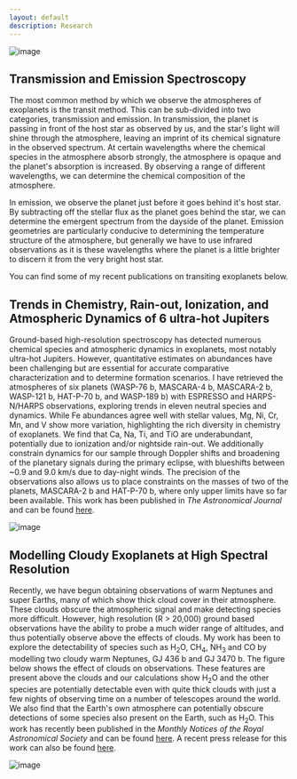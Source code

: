 ```yaml
---
layout: default
description: Research
---
```


![image]({{site.baseurl}}/images/hydra2d_schematic.png)

## Transmission and Emission Spectroscopy

<p>The most common method by which we observe the atmospheres of exoplanets is the transit method. This can be sub-divided into two categories, transmission and emission. In transmission, the planet is passing in front of the host star as observed by us, and the star's light will shine through the atmosphere, leaving an imprint of its chemical signature in the observed spectrum. At certain wavelengths where the chemical species in the atmosphere absorb strongly, the atmosphere is opaque and the planet's absorption is increased. By observing a range of different wavelengths, we can determine the chemical composition of the atmosphere.</p>

<p>In emission, we observe the planet just before it goes behind it's host star. By subtracting off the stellar flux as the planet goes behind the star, we can determine the emergent spectrum from the dayside of the planet. Emission geometries are particularly conducive to determining the temperature structure of the atmosphere, but generally we have to use infrared observations as it is these wavelengths where the planet is a little brighter to discern it from the very bright host star.</p>

You can find some of my recent publications on transiting exoplanets below.

## Trends in Chemistry, Rain-out, Ionization, and Atmospheric Dynamics of 6 ultra-hot Jupiters

Ground-based high-resolution spectroscopy has detected numerous chemical species and atmospheric dynamics in exoplanets, most notably ultra-hot Jupiters. However, quantitative estimates on abundances have been challenging but are essential for accurate comparative characterization and to determine formation scenarios. I have retrieved the atmospheres of six planets (WASP-76 b, MASCARA-4 b, MASCARA-2 b, WASP-121 b, HAT-P-70 b, and WASP-189 b) with ESPRESSO and HARPS-N/HARPS observations, exploring trends in eleven neutral species and dynamics. While Fe abundances agree well with stellar values, Mg, Ni, Cr, Mn, and V show more variation, highlighting the rich diversity in chemistry of exoplanets. We find that Ca, Na, Ti, and TiO are underabundant, potentially due to ionization and/or nightside rain-out. We additionally constrain dynamics for our sample through Doppler shifts and broadening of the planetary signals during the primary eclipse, with blueshifts between ~0.9 and 9.0 km/s due to day-night winds. The precision of the observations also allows us to place constraints on the masses of two of the planets, MASCARA-2 b and HAT-P-70 b, where only upper limits have so far been available. This work has been published in _The Astronomical Journal_ and can be found [here](https://ui.adsabs.harvard.edu/abs/2023AJ....165..242G/abstract).

![image]({{site.baseurl}}/images/survey_paper.png)

## Modelling Cloudy Exoplanets at High Spectral Resolution

Recently, we have begun obtaining observations of warm Neptunes and super Earths, many of which show thick cloud cover in their atmosphere. These clouds obscure the atmospheric signal and make detecting species more difficult. However, high resolution (R > 20,000) ground based observations have the ability to probe a much wider range of altitudes, and thus potentially observe above the effects of clouds. My work has been to explore the detectability of species such as H<sub>2</sub>O, CH<sub>4</sub>, NH<sub>3</sub> and CO by modelling two cloudy warm Neptunes, GJ 436 b and GJ 3470 b. The figure below shows the effect of clouds on observations. These features are present above the clouds and our calculations show H<sub>2</sub>O and the other species are potentially detectable even with quite thick clouds with just a few nights of observing time on a number of telescopes around the world. We also find that the Earth's own atmosphere can potentially obscure detections of some species also present on the Earth, such as H<sub>2</sub>O. This work has recently been published in the _Monthly Notices of the Royal Astronomical Society_ and can be found [here](https://ui.adsabs.harvard.edu/abs/2020MNRAS.498..194G/abstract). A recent press release for this work can also be found [here](https://warwick.ac.uk/newsandevents/pressreleases/water_on_exoplanet/).

![image]({{site.baseurl}}/images/gj436_cloud_grid.jpg)


<!--## High Resolution Molecular Cross Sections for Exoplanetary Atmospheres

One of the most important considerations when observing exoplanet atmospheres is the opacity of the atmosphere. Each molecule present in the atmosphere has its own opacity which varies according to its abundance and with wavelength. To accurately detect and constrain molecules such as H<sub>2</sub>O in exoplanet atmospheres, we require detailed knowledge of all of the quantum mechanical transitions that can occur. My recent work has been to compile the latest generation of opacities for high resolution spectroscopy, where accuracy is critical for detection. We use these new cross sections to explore previous detections of H<sub>2</sub>O, CO, HCN and CH<sub>4</sub> in hot Jupiters and model the spectra of a super Earth, warm Neptune and hot Jupiter. This work has recently been published in the _Monthly Notices of the Royal Astronomical Society_ and can be accessed [here](https://ui.adsabs.harvard.edu/abs/2020MNRAS.495..224G/abstract) with the opacities publicly available on the [Open Science Framework](https://osf.io/mgnw5/?view_only=5d58b814328e4600862ccfae4720acc3).

![image]({{site.baseurl}}/images/cs.jpg)-->
